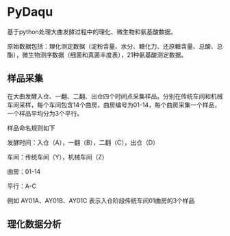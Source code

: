 # PyDaqu
基于python处理大曲发酵过程中的理化、微生物和氨基酸数据。

原始数据包括：理化测定数据（淀粉含量、水分、糖化力、还原糖含量、总酸、总酯），微生物测序数据（细菌和真菌丰度表），21种氨基酸测定数据。

## 样品采集

在大曲发酵入仓、一翻、二翻、出仓四个时间点采集样品。分别在传统车间和机械车间采样，每个车间包含14个曲房，曲房编号为01-14，每个曲房采集一个样品，一个样品平均分为3个平行。

样品命名规则如下

发酵时间：入仓（A），一翻（B），二翻（C），出仓（D）

车间：传统车间（Y），机械车间（Z）

曲房：01-14

平行：A-C

例如 AY01A、AY01B、AY01C 表示入仓阶段传统车间01曲房的3个样品

## 理化数据分析

